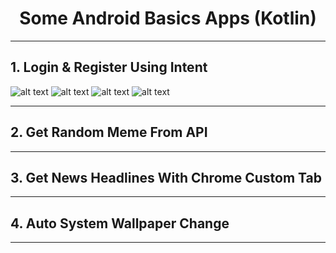 <center><h1>Some Android Basics Apps (Kotlin)</h1></center>
<hr/>

## 1. Login & Register Using Intent

![alt text](https://raw.githubusercontent.com/vigneshshettyin/Android-Basics-Kotlin/main/Images%20/loginRegister/Screenshot_1621322801.png)
![alt text](https://raw.githubusercontent.com/vigneshshettyin/Android-Basics-Kotlin/main/Images%20/loginRegister/Screenshot_1621322801.png)
![alt text](https://raw.githubusercontent.com/vigneshshettyin/Android-Basics-Kotlin/main/Images%20/loginRegister/Screenshot_1621322801.png)
![alt text](https://raw.githubusercontent.com/vigneshshettyin/Android-Basics-Kotlin/main/Images%20/loginRegister/Screenshot_1621322801.png)

<hr/>

## 2. Get Random Meme From API

<hr/>

## 3. Get News Headlines With Chrome Custom Tab

<hr/>

## 4. Auto System Wallpaper Change

<hr/>
